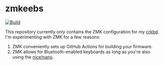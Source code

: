 # zmkeebs
[![Build](https://github.com/pcheng17/zmkeebs/actions/workflows/build.yml/badge.svg)](https://github.com/pcheng17/zmkeebs/actions/workflows/build.yml)

This repository currently only contains the ZMK configuration for my [crkbd](https://github.com/foostan/crkbd). I'm experimenting with ZMK for a few reasons:
1. ZMK conveniently sets up GitHub Actions for building your firmware.
2. ZMK allows for Bluetooth-enabled keyboards as long as you're also using the [nice!nano](https://nicekeyboards.com/nice-nano/).

